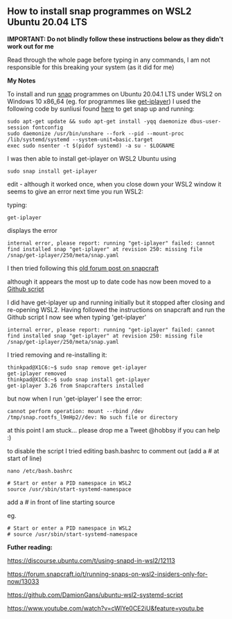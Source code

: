 ## How to install snap programmes on WSL2 Ubuntu 20.04 LTS

**IMPORTANT: Do not blindly follow these instructions below as they didn't work out for me**

Read through the whole page before typing in any commands, I am not responsible for this breaking your system (as it did for me)

**My Notes**

To install and run [snap](https://snapcraft.io/install/get-iplayer/ubuntu) programmes on Ubuntu 20.04.1 LTS under WSL2 on Windows 10 x86_64 (eg. for programmes like [get-iplayer](https://github.com/get-iplayer/get_iplayer)) I used the following code by sunliusi found [here](https://github.com/microsoft/WSL/issues/5126#issuecomment-653715201) to get snap up and running:



```
sudo apt-get update && sudo apt-get install -yqq daemonize dbus-user-session fontconfig
sudo daemonize /usr/bin/unshare --fork --pid --mount-proc /lib/systemd/systemd --system-unit=basic.target
exec sudo nsenter -t $(pidof systemd) -a su - $LOGNAME
```

I was then able to install get-iplayer on WSL2 Ubuntu using

```
sudo snap install get-iplayer
```

edit - although it worked once, when you close down your WSL2 window it seems to give an error next time you run WSL2:

typing:

````
get-iplayer
````

displays the error

```
internal error, please report: running "get-iplayer" failed: cannot find installed snap "get-iplayer" at revision 250: missing file /snap/get-iplayer/250/meta/snap.yaml
```

I then tried following this [old forum post on snapcraft](https://forum.snapcraft.io/t/running-snaps-on-wsl2-insiders-only-for-now/13033)

although it appears the most up to date code has now been moved to a [Github script](https://github.com/DamionGans/ubuntu-wsl2-systemd-script)

I did have get-iplayer up and running initially but it stopped after closing and re-opening WSL2.
Having followed the instructions on snapcraft and run the Github script I now see when typing 'get-iplayer'

```
internal error, please report: running "get-iplayer" failed: cannot find installed snap "get-iplayer" at revision 250: missing file /snap/get-iplayer/250/meta/snap.yaml
```

I tried removing and re-installing it:

```
thinkpad@X1C6:~$ sudo snap remove get-iplayer
get-iplayer removed
thinkpad@X1C6:~$ sudo snap install get-iplayer
get-iplayer 3.26 from Snapcrafters installed
```
but now when I run 'get-iplayer' I see the error:

```
cannot perform operation: mount --rbind /dev /tmp/snap.rootfs_l9mHp2//dev: No such file or directory
```

at this point I am stuck... please drop me a Tweet @hobbsy if you can help :)


to disable the script I tried editing bash.bashrc to comment out (add a # at start of line)

```
nano /etc/bash.bashrc
```

```
# Start or enter a PID namespace in WSL2
source /usr/sbin/start-systemd-namespace
```
add a # in front of line starting source

eg.

```
# Start or enter a PID namespace in WSL2
# source /usr/sbin/start-systemd-namespace
```


**Futher reading:**

https://discourse.ubuntu.com/t/using-snapd-in-wsl2/12113

https://forum.snapcraft.io/t/running-snaps-on-wsl2-insiders-only-for-now/13033

https://github.com/DamionGans/ubuntu-wsl2-systemd-script

https://www.youtube.com/watch?v=cWlYe0CE2iU&feature=youtu.be
